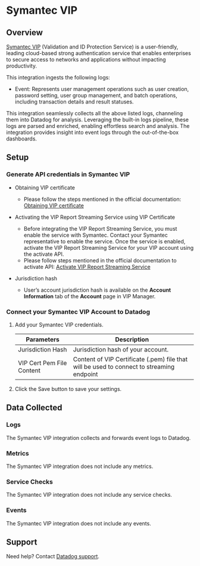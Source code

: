 # Symantec VIP

## Overview

[Symantec VIP][1] (Validation and ID Protection Service) is a user-friendly, leading cloud-based strong authentication service that enables enterprises to secure access to networks and applications without impacting productivity.

This integration ingests the following logs:

- Event: Represents user management operations such as user creation, password setting, user group management, and batch operations, including transaction details and result statuses.

This integration seamlessly collects all the above listed logs, channeling them into Datadog for analysis. Leveraging the built-in logs pipeline, these logs are parsed and enriched, enabling effortless search and analysis. The integration provides insight into event logs through the out-of-the-box dashboards.

## Setup

### Generate API credentials in Symantec VIP

- Obtaining VIP certificate
  - Please follow the steps mentioned in the official documentation: [Obtaining VIP certificate][2]

- Activating the VIP Report Streaming Service using VIP Certificate
  - Before integrating the VIP Report Streaming Service, you must enable the service with Symantec. Contact your Symantec representative to enable the service. Once the service is enabled, activate the VIP Report Streaming Service for your VIP account using the activate API.
  - Please follow steps mentioned in the official documentation to activate API: [Activate VIP Report Streaming Service][3]

- Jurisdiction hash
  - User’s account jurisdiction hash is available on the **Account Information** tab of the **Account** page in VIP Manager.

### Connect your Symantec VIP Account to Datadog

1. Add your Symantec VIP credentials.

    | Parameters                            | Description                                                  |
    | ------------------------------------- | ------------------------------------------------------------ |
    | Jurisdiction Hash                     | Jurisdiction hash of your account.                           |
    | VIP Cert Pem File Content             | Content of VIP Certificate (.pem) file that will be used to connect to streaming endpoint                         |

2. Click the Save button to save your settings.

## Data Collected

### Logs

The Symantec VIP integration collects and forwards event logs to Datadog.

### Metrics

The Symantec VIP integration does not include any metrics.

### Service Checks

The Symantec VIP integration does not include any service checks.

### Events

The Symantec VIP integration does not include any events.

## Support

Need help? Contact [Datadog support][4].

[1]: https://vip.symantec.com/
[2]: https://techdocs.broadcom.com/us/en/symantec-security-software/identity-security/vip/cloud/vip-web-services-and-apis-v127046027-d2278e2328/VIP-Reporting-Streaming-Service/about-the-api-v109910792-d2376e278/obtaining-the-certificate-v109910553-d2376e636.html#v109910553
[3]: https://techdocs.broadcom.com/us/en/symantec-security-software/identity-security/vip/cloud/vip-web-services-and-apis-v127046027-d2278e2328/VIP-Reporting-Streaming-Service/about-the-api-v109910792-d2376e278/activating-the-v133376930-d2376e309.html
[4]: https://docs.datadoghq.com/help/